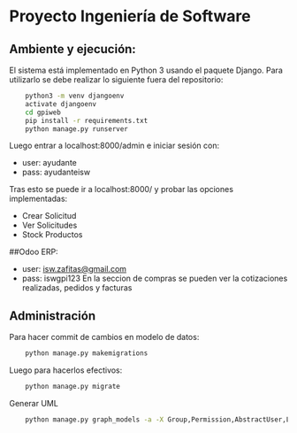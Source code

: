 # Proyecto Ingeniería de Software

## Ambiente y ejecución:
El sistema está implementado en Python 3 usando el paquete Django.
Para utilizarlo se debe realizar lo siguiente fuera del repositorio:
```bash
    python3 -m venv djangoenv
    activate djangoenv
    cd gpiweb
    pip install -r requirements.txt
    python manage.py runserver
```
Luego entrar a localhost:8000/admin e iniciar sesión con:
* user: ayudante
* pass: ayudanteisw

Tras esto se puede ir a localhost:8000/ y probar las opciones implementadas:
* Crear Solicitud
* Ver Solicitudes
* Stock Productos

##Odoo ERP:
* user: isw.zafitas@gmail.com
* pass: iswgpi123
En la seccion de compras se pueden ver la cotizaciones realizadas, pedidos y facturas

## Administración
Para hacer commit de cambios en modelo de datos:
```bash
    python manage.py makemigrations
```
Luego para hacerlos efectivos:
```bash
    python manage.py migrate
```
Generar UML
```bash
    python manage.py graph_models -a -X Group,Permission,AbstractUser,LogEntry,ContentType,Session,AbstractBaseSession -o UML.png
```
